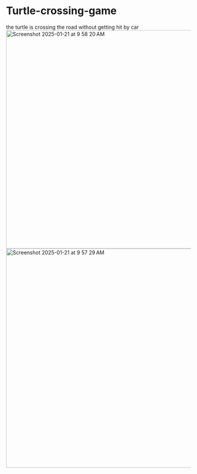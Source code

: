# Turtle-crossing-game
the turtle is crossing the road without getting hit by car
<img width="595" alt="Screenshot 2025-01-21 at 9 58 20 AM" src="https://github.com/user-attachments/assets/98de1c0f-4a00-4cbf-976d-f4107c62c3df" />
<img width="597" alt="Screenshot 2025-01-21 at 9 57 29 AM" src="https://github.com/user-attachments/assets/d1ef4375-e801-4c03-a6d4-3fa03e8f33d2" />
